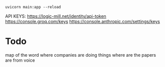 ```
uvicorn main:app --reload
```

API KEYS:
https://logic-mill.net/identity/api-token
https://console.groq.com/keys
https://console.anthropic.com/settings/keys


# Todo

map of the word where companies are doing things   where are the papers are from 
voice


